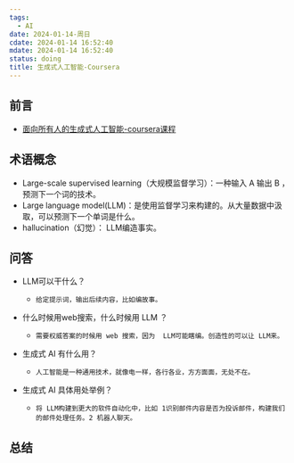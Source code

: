 ```yaml
---
tags:
  - AI
date: 2024-01-14-周日
cdate: 2024-01-14 16:52:40
mdate: 2024-01-14 16:52:40
status: doing
title: 生成式人工智能-Coursera
---
```

##  前言
- [ 面向所有人的生成式人工智能-coursera课程 ](https://www.coursera.org/learn/generative-ai-for-everyone?isNewUser=true )
##  术语概念
- Large-scale supervised learning（大规模监督学习）：一种输入 A 输出 B ，预测下一个词的技术。
- Large language model(LLM)：是使用监督学习来构建的。从大量数据中汲取，可以预测下一个单词是什么。
- hallucination（幻觉）： LLM编造事实。
## 问答
- LLM可以干什么？
	-     给定提示词，输出后续内容，比如编故事。
- 什么时候用web搜索，什么时候用 LLM ？  
    -     需要权威答案的时候用 web 搜索，因为  LLM可能瞎编。创造性的可以让 LLM来。
- 生成式 AI 有什么用？   
    -     人工智能是一种通用技术，就像电一样，各行各业，方方面面，无处不在。
- 生成式 AI 具体用处举例？
     -     将 LLM构建到更大的软件自动化中，比如 1识别邮件内容是否为投诉邮件，构建我们的邮件处理任务。2 机器人聊天。
## 总结


